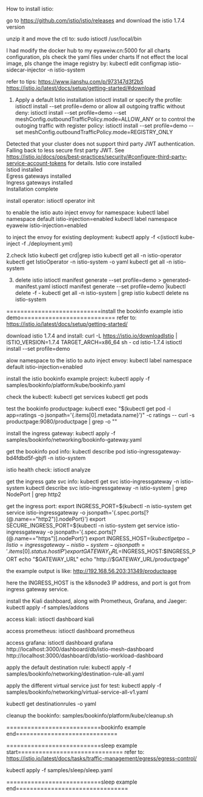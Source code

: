 How to install istio:

go to https://github.com/istio/istio/releases and download the istio 1.7.4 version

unzip it and move the ctl to:
sudo istioctl /usr/local/bin

I had modify the docker hub to my eyaweiw.cn:5000 for all charts configuration, pls check the yaml files under charts
If not effect the local image, pls change the image registry by:
kubectl edit configmap istio-sidecar-injector -n istio-system

refer to tips:
https://www.jianshu.com/p/973147d3f2b5
https://istio.io/latest/docs/setup/getting-started/#download

1. Apply a default Istio installation
istioctl install 
or specify the profile:
istioctl install --set profile=demo
or allow all outgoing traffic without deny:
istioctl install --set profile=demo --set meshConfig.outboundTrafficPolicy.mode=ALLOW_ANY
or to control the outoging traffic with register policy:
istioctl install --set profile=demo --set meshConfig.outboundTrafficPolicy.mode=REGISTRY_ONLY

Detected that your cluster does not support third party JWT authentication. Falling back to less secure first party JWT. See https://istio.io/docs/ops/best-practices/security/#configure-third-party-service-account-tokens for details.
Istio core installed                                                                                                              
Istiod installed                                                                                                                  
Egress gateways installed                                                                                                         
Ingress gateways installed                                                                                                        
Installation complete    

install operator:
istioctl operator init

to enable the istio auto inject envoy for namespace:
kubectl label namespace default istio-injection=enabled
kubectl label namespace eyaweiw istio-injection=enabled

to inject the envoy for existing deployment:
kubectl apply -f <(istioctl kube-inject -f ./deployment.yml)

2.check  Istio
kubectl get crd|grep istio
kubectl get all -n istio-operator
kubectl get IstioOperator -n istio-system -o yaml
kubectl get all -n istio-system


3. delete istio
istioctl manifest generate --set profile=demo > generated-manifest.yaml
istioctl manifest generate --set profile=demo |kubectl delete -f -
kubectl get all -n istio-system | grep istio
kubectl delete ns istio-system


===========================install the bookinfo example istio demo===========================
refer to: https://istio.io/latest/docs/setup/getting-started/

download istio 1.7.4 and install:
curl -L https://istio.io/downloadIstio | ISTIO_VERSION=1.7.4 TARGET_ARCH=x86_64 sh - 
cd istio-1.7.4
istioctl install --set profile=demo

alow namespace to the istio to auto inject envoy:
kubectl label namespace default istio-injection=enabled

install the istio bookinfo example project:
kubectl apply -f samples/bookinfo/platform/kube/bookinfo.yaml

check the kubectl:
kubectl get services
kubectl get pods

test the bookinfo productpage:
kubectl exec "$(kubectl get pod -l app=ratings -o jsonpath='{.items[0].metadata.name}')" -c ratings -- curl -s productpage:9080/productpage | grep -o "<title>.*</title>"
<title>Simple Bookstore App</title>

install the ingress gateway:
kubectl apply -f samples/bookinfo/networking/bookinfo-gateway.yaml

get the bookinfo pod info:
kubectl describe pod istio-ingressgateway-bd4fdbd5f-gbjfl -n istio-system

istio health check:
istioctl analyze

get the ingress gate svc info:
kubectl get svc istio-ingressgateway -n istio-system
kubectl describe svc istio-ingressgateway -n istio-system | grep NodePort | grep http2

get the ingress port:
export INGRESS_PORT=$(kubectl -n istio-system get service istio-ingressgateway -o jsonpath='{.spec.ports[?(@.name=="http2")].nodePort}')
export SECURE_INGRESS_PORT=$(kubectl -n istio-system get service istio-ingressgateway -o jsonpath='{.spec.ports[?(@.name=="https")].nodePort}')
export INGRESS_HOST=$(kubectl get po -l istio=ingressgateway -n istio-system -o jsonpath='{.items[0].status.hostIP}')
export GATEWAY_URL=$INGRESS_HOST:$INGRESS_PORT
echo "$GATEWAY_URL"
echo "http://$GATEWAY_URL/productpage"

the example output is like:
http://192.168.56.203:31349/productpage

here the INGRESS_HOST is the k8snode3 IP address, and port is got from ingress gateway service.

install the Kiali dashboard, along with Prometheus, Grafana, and Jaeger:
kubectl apply -f samples/addons

access kiali:
istioctl dashboard kiali

access prometheus:
istioctl dashboard prometheus

access grafana:
istioctl dashboard grafana
http://localhost:3000/dashboard/db/istio-mesh-dashboard 
http://localhost:3000/dashboard/db/istio-workload-dashboard 

apply the default destination rule:
kubectl apply -f samples/bookinfo/networking/destination-rule-all.yaml

apply the different virtual service just for test:
kubectl apply -f samples/bookinfo/networking/virtual-service-all-v1.yaml

kubectl get destinationrules -o yaml

cleanup the bookinfo:
samples/bookinfo/platform/kube/cleanup.sh

===========================bookinfo example end=============================

===========================sleep example start==============================
refer to: https://istio.io/latest/docs/tasks/traffic-management/egress/egress-control/

kubectl apply -f samples/sleep/sleep.yaml


===========================sleep example end================================







